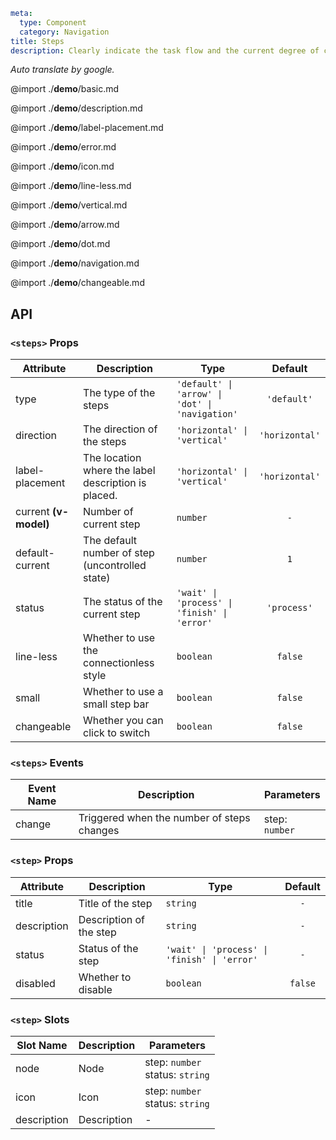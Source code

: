 ```yaml
meta:
  type: Component
  category: Navigation
title: Steps
description: Clearly indicate the task flow and the current degree of completion, and guide the user to follow the steps to complete the task.
```

*Auto translate by google.*

@import ./__demo__/basic.md

@import ./__demo__/description.md

@import ./__demo__/label-placement.md

@import ./__demo__/error.md

@import ./__demo__/icon.md

@import ./__demo__/line-less.md

@import ./__demo__/vertical.md

@import ./__demo__/arrow.md

@import ./__demo__/dot.md

@import ./__demo__/navigation.md

@import ./__demo__/changeable.md

## API


### `<steps>` Props

|Attribute|Description|Type|Default|
|---|---|---|:---:|
|type|The type of the steps|`'default' \| 'arrow' \| 'dot' \| 'navigation'`|`'default'`|
|direction|The direction of the steps|`'horizontal' \| 'vertical'`|`'horizontal'`|
|label-placement|The location where the label description is placed.|`'horizontal' \| 'vertical'`|`'horizontal'`|
|current **(v-model)**|Number of current step|`number`|`-`|
|default-current|The default number of step (uncontrolled state)|`number`|`1`|
|status|The status of the current step|`'wait' \| 'process' \| 'finish' \| 'error'`|`'process'`|
|line-less|Whether to use the connectionless style|`boolean`|`false`|
|small|Whether to use a small step bar|`boolean`|`false`|
|changeable|Whether you can click to switch|`boolean`|`false`|
### `<steps>` Events

|Event Name|Description|Parameters|
|---|---|---|
|change|Triggered when the number of steps changes|step: `number`|




### `<step>` Props

|Attribute|Description|Type|Default|
|---|---|---|:---:|
|title|Title of the step|`string`|`-`|
|description|Description of the step|`string`|`-`|
|status|Status of the step|`'wait' \| 'process' \| 'finish' \| 'error'`|`-`|
|disabled|Whether to disable|`boolean`|`false`|
### `<step>` Slots

|Slot Name|Description|Parameters|
|---|---|---|
|node|Node|step: `number`<br>status: `string`|
|icon|Icon|step: `number`<br>status: `string`|
|description|Description|-|


